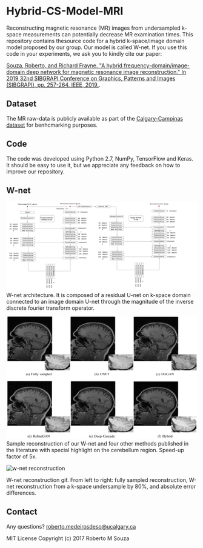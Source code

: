 # Hybrid-CS-Model-MRI


Reconstructing magnetic resonance (MR) images from undersampled k-space measurements can potentially decrease MR examination times. This repository contains thesource code for a hybrid k-space/image domain model proposed by our group. Our model is called W-net. If you use this code in your experiments, we ask you to kindly cite our paper:

[Souza, Roberto, and Richard Frayne. "A hybrid frequency-domain/image-domain deep network for magnetic resonance image reconstruction." In 2019 32nd SIBGRAPI Conference on Graphics, Patterns and Images (SIBGRAPI), pp. 257-264. IEEE, 2019.](https://ieeexplore.ieee.org/abstract/document/8919674?casa_token=8UZWj9Zs9EoAAAAA:zIhNEBpZ8wkkpksvVNJqV4OQ9HBB-XKJaI5RQ--3GF9xzER00-_LOPEcgMO0vXjbce1utdzuXyI). 

## Dataset

The MR raw-data is publicly available as part of the [Calgary-Campinas dataset](https://sites.google.com/view/calgary-campinas-dataset/home) for benhcmarking purposes.


## Code
The code was developed using Python 2.7, NumPy, TensorFlow and Keras. It should be easy to use it, but we appreciate any feedback on how to improve our repository.


## W-net
![w-net architecture](./Figs/w-net.png?raw=True)
W-net architecture. It is composed of a residual U-net on k-space domain connected to an image domain U-net through the magnitude of the inverse discrete fourier transform operator.

![Sample Reconstruction](./Figs/sample_rec.png?raw=True)
Sample reconstruction of our W-net and four other methods published in the literature with special highlight on the cerebellum region. Speed-up factor of 5x.

![w-net reconstruction](./Figs/hybrid_5x.gif?raw=True)

W-net reconstruction gif. From left to right: fully sampled reconstruction, W-net reconstruction from a k-space undersample by 80%, and absolute error differences.

## Contact
Any questions? roberto.medeirosdeso@ucalgary.ca

MIT License
Copyright (c) 2017 Roberto M Souza
